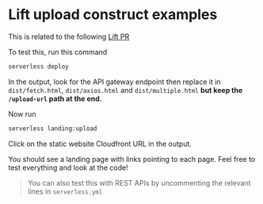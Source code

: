 # Lift upload construct examples

This is related to the following [Lift PR](https://github.com/getlift/lift/pull/103)

To test this, run this command

```bash
serverless deploy
```

In the output, look for the API gateway endpoint then replace it in `dist/fetch.html`, 
`dist/axios.html` and `dist/multiple.html` **but keep the `/upload-url` path at the end.**

Now run 

```bash
serverless landing:upload
``` 

Click on the static website Cloudfront URL in the output.

You should see a landing page with links pointing to each page. Feel free to test everything and look at the code!

> You can also test this with REST APIs by uncommenting the relevant lines in `serverless.yml`